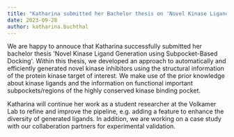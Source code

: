 ```yaml
---
title: "Katharina submitted her Bachelor thesis on 'Novel Kinase Ligand Generation using Subpocket-Based Docking'"
date: 2023-09-28
author: katharina.buchthal
---
```


We are happy to annouce that Katharina successfully submitted her bachelor thesis 'Novel Kinase Ligand Generation using Subpocket-Based Docking'. Within this thesis, we developed an approach to automatically and efficiently generated novel kinase inhibitors using the structural information of the protein kinase target of interest. We make use of the prior knowledge about kinase ligands and the information on functional important subpockets/regions of the highly conserved kinase binding pocket. 

Katharina will continue her work as a student researcher at the Volkamer Lab to refine and improve the pipeline, e.g. adding a feature to enhance the diversity of generated ligands. In addition, we are working on a case study with our collaberation partners for experimental validation.

